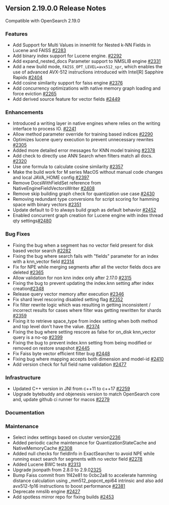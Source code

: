 ## Version 2.19.0.0 Release Notes

Compatible with OpenSearch 2.19.0

### Features
- Add Support for Multi Values in innerHit for Nested k-NN Fields in Lucene and FAISS [#2283](https://github.com/opensearch-project/k-NN/pull/2283)
- Add binary index support for Lucene engine. [#2292](https://github.com/opensearch-project/k-NN/pull/2292)
- Add expand_nested_docs Parameter support to NMSLIB engine [#2331](https://github.com/opensearch-project/k-NN/pull/2331)
- Add a new build mode, `FAISS_OPT_LEVEL=avx512_spr`, which enables the use of advanced AVX-512 instructions introduced with Intel[R] Sapphire Rapids [#2404](https://github.com/opensearch-project/k-NN/pull/2404)
- Add cosine similarity support for faiss engine [#2376](https://github.com/opensearch-project/k-NN/pull/2376)
- Add concurrency optimizations with native memory graph loading and force eviction [#2265](https://github.com/opensearch-project/k-NN/pull/2345)
- Add derived source feature for vector fields [#2449](https://github.com/opensearch-project/k-NN/pull/2449)
### Enhancements
- Introduced a writing layer in native engines where relies on the writing interface to process IO. [#2241](https://github.com/opensearch-project/k-NN/pull/2241)
- Allow method parameter override for training based indices [#2290](https://github.com/opensearch-project/k-NN/pull/2290)
- Optimizes lucene query execution to prevent unnecessary rewrites [#2305](https://github.com/opensearch-project/k-NN/pull/2305)
- Added more detailed error messages for KNN model training [#2378](https://github.com/opensearch-project/k-NN/pull/2378)
- Add check to directly use ANN Search when filters match all docs. [#2320](https://github.com/opensearch-project/k-NN/pull/2320)
- Use one formula to calculate cosine similarity [#2357](https://github.com/opensearch-project/k-NN/pull/2357)
- Make the build work for M series MacOS without manual code changes and local JAVA_HOME config [#2397](https://github.com/opensearch-project/k-NN/pull/2397)
- Remove DocsWithFieldSet reference from NativeEngineFieldVectorsWriter [#2408](https://github.com/opensearch-project/k-NN/pull/2408)
- Remove skip building graph check for quantization use case [#2430](https://github.com/opensearch-project/k-NN/2430)
- Removing redundant type conversions for script scoring for hamming space with binary vectors [#2351](https://github.com/opensearch-project/k-NN/pull/2351)
- Update default to 0 to always build graph as default behavior [#2452](https://github.com/opensearch-project/k-NN/pull/2452)
- Enabled concurrent graph creation for Lucene engine with index thread qty settings[#2480](https://github.com/opensearch-project/k-NN/pull/2480)
### Bug Fixes
* Fixing the bug when a segment has no vector field present for disk based vector search [#2282](https://github.com/opensearch-project/k-NN/pull/2282)
* Fixing the bug where search fails with "fields" parameter for an index with a knn_vector field [#2314](https://github.com/opensearch-project/k-NN/pull/2314)
* Fix for NPE while merging segments after all the vector fields docs are deleted [#2365](https://github.com/opensearch-project/k-NN/pull/2365)
* Allow validation for non knn index only after 2.17.0 [#2315](https://github.com/opensearch-project/k-NN/pull/2315)
* Fixing the bug to prevent updating the index.knn setting after index creation[#2348](https://github.com/opensearch-project/k-NN/pull/2348)
* Release query vector memory after execution [#2346](https://github.com/opensearch-project/k-NN/pull/2346)
* Fix shard level rescoring disabled setting flag [#2352](https://github.com/opensearch-project/k-NN/pull/2352)
* Fix filter rewrite logic which was resulting in getting inconsistent / incorrect results for cases where filter was getting rewritten for shards [#2359](https://github.com/opensearch-project/k-NN/pull/2359)
* Fixing it to retrieve space_type from index setting when both method and top level don't have the value. [#2374](https://github.com/opensearch-project/k-NN/pull/2374)
* Fixing the bug where setting rescore as false for on_disk knn_vector query is a no-op [#2399](https://github.com/opensearch-project/k-NN/pull/2399)
* Fixing the bug to prevent index.knn setting from being modified or removed on restore snapshot [#2445](https://github.com/opensearch-project/k-NN/pull/2445)
* Fix Faiss byte vector efficient filter bug [#2448](https://github.com/opensearch-project/k-NN/pull/2448)
* Fixing bug where mapping accepts both dimension and model-id [#2410](https://github.com/opensearch-project/k-NN/pull/2410)
* Add version check for full field name validation [#2477](https://github.com/opensearch-project/k-NN/pull/2477)
### Infrastructure
* Updated C++ version in JNI from c++11 to c++17 [#2259](https://github.com/opensearch-project/k-NN/pull/2259)
* Upgrade bytebuddy and objenesis version to match OpenSearch core and, update github ci runner for macos [#2279](https://github.com/opensearch-project/k-NN/pull/2279)
### Documentation
### Maintenance
* Select index settings based on cluster version[2236](https://github.com/opensearch-project/k-NN/pull/2236)
* Added periodic cache maintenance for QuantizationStateCache and NativeMemoryCache [#2308](https://github.com/opensearch-project/k-NN/pull/2308)
* Added null checks for fieldInfo in ExactSearcher to avoid NPE while running exact search for segments with no vector field [#2278](https://github.com/opensearch-project/k-NN/pull/2278)
* Added Lucene BWC tests [#2313](https://github.com/opensearch-project/k-NN/pull/2313)
* Upgrade jsonpath from 2.8.0 to 2.9.0[2325](https://github.com/opensearch-project/k-NN/pull/2325)
* Bump Faiss commit from 1f42e81 to 0cbc2a8 to accelerate hamming distance calculation using _mm512_popcnt_epi64  intrinsic and also add avx512-fp16 instructions to boost performance [#2381](https://github.com/opensearch-project/k-NN/pull/2381)
* Deprecate nmslib engine [#2427](https://github.com/opensearch-project/k-NN/pull/2427)
* Add spotless mirror repo for fixing builds [#2453](https://github.com/opensearch-project/k-NN/pull/2453)
